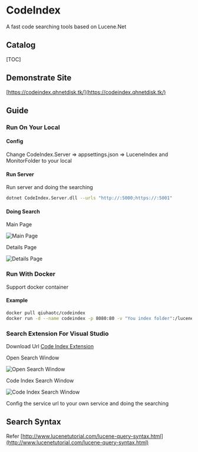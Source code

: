 # CodeIndex

A fast code searching tools based on Lucene.Net

## Catalog

[TOC]

## Demonstrate Site

[https://codeindex.qhnetdisk.tk/](https://codeindex.qhnetdisk.tk/)

## Guide

### Run On Your Local

#### Config

Change CodeIndex.Server => appsettings.json => LuceneIndex and MonitorFolder to your local

#### Run Server

Run server and doing the searching

```bash
dotnet CodeIndex.Server.dll --urls "http://:5000;https://:5001"
```

#### Doing Search

Main Page

![Main Page](https://raw.githubusercontent.com/qiuhaotc/CodeIndex/master/doc/WebServer.png)

Details Page

![Details Page](https://raw.githubusercontent.com/qiuhaotc/CodeIndex/master/doc/WebServer-Details.png)

### Run With Docker

Support docker container

#### Example

```bash
docker pull qiuhaotc/codeindex
docker run -d --name codeindex -p 8080:80 -v "You index folder":/luceneindex -v "You code folder":/monitorfolder -v "your logs folder":/app/Logs -e CodeIndex__MonitorFolderRealPath="You real folder path" --restart=always qiuhaotc/codeindex
```

### Search Extension For Visual Studio

Download Url [Code Index Extension](https://marketplace.visualstudio.com/items?itemName=qiuhaotc.CodeIndexExtension)

Open Search Window

![Open Search Window](https://raw.githubusercontent.com/qiuhaotc/CodeIndex/master/doc/VSExtension-1.png)

Code Index Search Window

![Code Index Search Window](https://raw.githubusercontent.com/qiuhaotc/CodeIndex/master/doc/VSExtension-2.png)

Config the service url to your own service and doing the searching

## Search Syntax

Refer [http://www.lucenetutorial.com/lucene-query-syntax.html](http://www.lucenetutorial.com/lucene-query-syntax.html)
